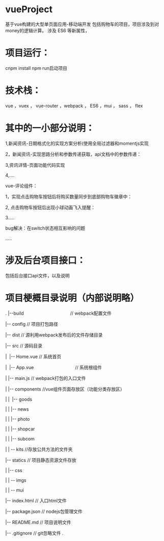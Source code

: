 # vueProject
基于vue构建的大型单页面应用-移动端开发
包括购物车的项目，项目涉及到对money的逻辑计算。
涉及 ES6 等新属性，

# 项目运行：
cnpm install
npm run启动项目

# 技术栈：
vue ，vuex ， vue-router ，webpack ， ES6 ，mui ， sass ， flex 

# 其中的一小部分说明：

1,新闻资讯-日期格式化的实现方案分析(使用全局过滤器和momentjs实现

2，新闻资讯-实现思路分析和参数传递获取，api文档中的参数传递：

3,资讯详情-页面功能代码实现

4,....

vue-评论组件：

1，实现点击购物车按钮后将购买数量同步到底部购物车徽章中：

2, 点击购物车按钮后出现小球动画飞入提醒：

3.....


bug解决：在switch状态相互影响的问题

.....

# 涉及后台项目接口：
包括后台接口api文件，以及说明

# 项目梗概目录说明（内部说明略）
.
|--build                                       // webpack配置文件

|-- config                                     // 项目打包路径

|-- dist                                       // 源利用webpack发布后的文件存储目录

|-- src                                        // 源码目录

|  |-- Home.vue                                // 系统首页

|  |-- App.vue                                 // 系统根组件

|  |-- main.js                                 // webpack打包的入口文件

|   |-- components                             //vue组件页面存放区（功能分类存放区）

|  |   |-- goods      

|  |   |-- news  

|  |   |-- photo 

|  |   |-- shopcar       

|  |   |-- subcom       

|  | -- kits                                      //存放公共方法的文件夹

|-- statics                                       // 项目静态资源文件存放

|  |-- css       

|  | -- imgs   

|  | -- mui   

|-- index.html                                    // 入口html文件

|-- package.json                                  // nodejs包管理文件

|-- README.md                                     // 项目说明文件

|-- .gitignore                                    // git忽略文件
.
